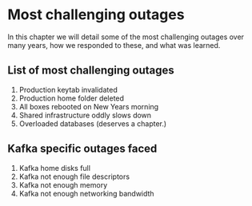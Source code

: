 # Most challenging outages

In this chapter we will detail some of 
the most challenging outages over many years, 
how we responded to these, and what was learned.

## List of most challenging outages
1.  Production keytab invalidated
1.  Production home folder deleted
1.  All boxes rebooted on New Years morning
1.  Shared infrastructure oddly slows down
1.  Overloaded databases (deserves a chapter.)    

## Kafka specific outages faced
1.  Kafka home disks full
1.  Kafka not enough file descriptors
1.  Kafka not enough memory
1.  Kafka not enough networking bandwidth